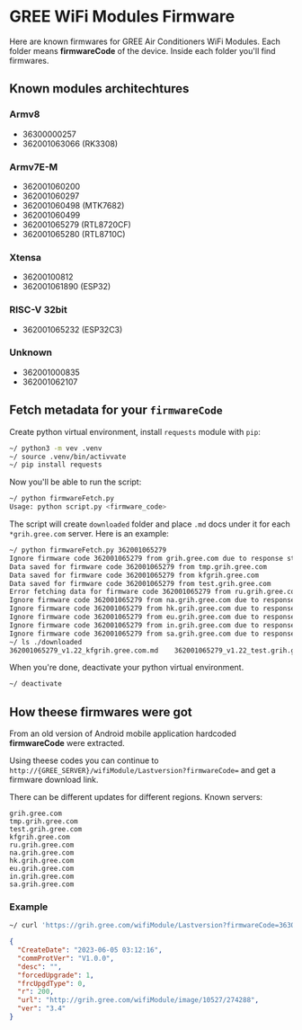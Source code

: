 # GREE WiFi Modules Firmware

Here are known firmwares for GREE Air Conditioners WiFi Modules. 
Each folder means **firmwareCode** of the device.
Inside each folder you'll find firmwares.

## Known modules architechtures

### Armv8
- 36300000257
- 362001063066 (RK3308)

### Armv7E-M
- 362001060200
- 362001060297
- 362001060498 (MTK7682)
- 362001060499
- 362001065279 (RTL8720CF)
- 362001065280 (RTL8710C)

### Xtensa
- 36200100812
- 362001061890 (ESP32)

### RISC-V 32bit
- 362001065232 (ESP32C3)

### Unknown
- 362001000835
- 362001062107

## Fetch metadata for your `firmwareCode`

Create python virtual environment, install `requests` module with `pip`:

```sh
~/ python3 -m vev .venv
~/ source .venv/bin/activvate
~/ pip install requests
```

Now you'll be able to run the script:

```sh
~/ python firmwareFetch.py
Usage: python script.py <firmware_code>
```

The script will create `downloaded` folder and place `.md` docs under it for each `*grih.gree.com` server.
Here is an example:

```sh
~/ python firmwareFetch.py 362001065279
Ignore firmware code 362001065279 from grih.gree.com due to response status 405
Data saved for firmware code 362001065279 from tmp.grih.gree.com
Data saved for firmware code 362001065279 from kfgrih.gree.com
Data saved for firmware code 362001065279 from test.grih.gree.com
Error fetching data for firmware code 362001065279 from ru.grih.gree.com: 404 Client Error: Not Found for url: http://ru.grih.gree.com/wifiModule/Lastversion?firmwareCode=362001065279
Ignore firmware code 362001065279 from na.grih.gree.com due to response status 405
Ignore firmware code 362001065279 from hk.grih.gree.com due to response status 405
Ignore firmware code 362001065279 from eu.grih.gree.com due to response status 405
Ignore firmware code 362001065279 from in.grih.gree.com due to response status 405
Ignore firmware code 362001065279 from sa.grih.gree.com due to response status 405
~/ ls ./downloaded
362001065279_v1.22_kfgrih.gree.com.md    362001065279_v1.22_test.grih.gree.com.md 362001065279_v1.22_tmp.grih.gree.com.md
```

When you're done, deactivate your python virtual environment.

```sh
~/ deactivate
```

## How theese firmwares were got
From an old version of Android mobile application hardcoded
**firmwareCode** were extracted.

Using theese codes you can continue to
`http://{GREE_SERVER}/wifiModule/Lastversion?firmwareCode=`
and get a firmware download link.

There can be different updates for different regions.
Known servers:
```
grih.gree.com
tmp.grih.gree.com
test.grih.gree.com
kfgrih.gree.com
ru.grih.gree.com
na.grih.gree.com
hk.grih.gree.com
eu.grih.gree.com
in.grih.gree.com
sa.grih.gree.com
```

### Example
```sh
~/ curl 'https://grih.gree.com/wifiModule/Lastversion?firmwareCode=36300000257' 2>/dev/null | jq
```
```json
{
  "CreateDate": "2023-06-05 03:12:16",
  "commProtVer": "V1.0.0",
  "desc": "",
  "forcedUpgrade": 1,
  "frcUpgdType": 0,
  "r": 200,
  "url": "http://grih.gree.com/wifiModule/image/10527/274288",
  "ver": "3.4"
}
```
